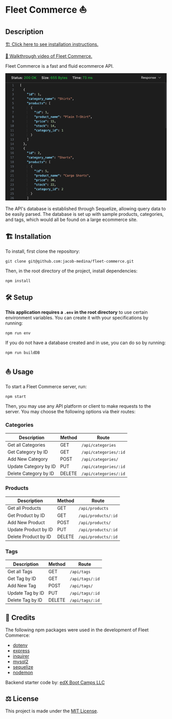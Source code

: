 # Fleet Commerce ⛵

## Description

[🏗️ Click here to see installation instructions.](#🏗️-installation)

[🎥 Walkthrough video of Fleet Commerce.](https://drive.google.com/file/d/1d67FsM817OdWUPemlcn3JYrFfeRgp3l7/view?usp=sharing)

Fleet Commerce is a fast and fluid ecommerce API.

![Fleet Commerce Preview](./readme-assets/get-category-preview.png)

The API's database is established through Sequelize, allowing query data to be easily parsed. The database is set up with sample products, categories, and tags, which would all be found on a large ecommerce site.


## 🏗️ Installation

To install, first clone the repository:

    git clone git@github.com:jacob-medina/fleet-commerce.git

Then, in the root directory of the project, install dependencies:

    npm install


## 🛠️ Setup

**This application requires a `.env` in the root directory** to use certain environment variables. You can create it with your specifications by running:

    npm run env

If you do not have a database created and in use, you can do so by running:

    npm run buildDB


## ⛵ Usage

To start a Fleet Commerce server, run:

    npm start

Then, you may use any API platform or client to make requests to the server. You may choose the following options via their routes:

### Categories

| Description | Method | Route |
| --- | --- | --- |
| Get all Categories | GET | `/api/categories` |
| Get Category by ID | GET | `/api/categories/:id` |
| Add New Category | POST | `/api/categories/` |
| Update Category by ID | PUT | `/api/categories/:id` |
| Delete Category by ID | DELETE | `/api/categories/:id` |

### Products

| Description | Method | Route |
| --- | --- | --- |
| Get all Products | GET | `/api/products` |
| Get Product by ID | GET | `/api/products/:id` |
| Add New Product | POST | `/api/products/` |
| Update Product by ID | PUT | `/api/products/:id` |
| Delete Product by ID | DELETE | `/api/products/:id` |

### Tags

| Description | Method | Route |
| --- | --- | --- |
| Get all Tags | GET | `/api/tags` |
| Get Tag by ID | GET | `/api/tags/:id` |
| Add New Tag | POST | `/api/tags/` |
| Update Tag by ID | PUT | `/api/tags/:id` |
| Delete Tag by ID | DELETE | `/api/tags/:id` |


## 📝 Credits

The following npm packages were used in the development of Fleet Commerce:
- [dotenv](https://www.npmjs.com/package/dotenv)
- [express](https://www.npmjs.com/package/express)
- [inquirer](https://www.npmjs.com/package/inquirer/v/8.2.4)
- [mysql2](https://www.npmjs.com/package/mysql2)
- [sequelize](https://www.npmjs.com/package/sequelize)
- [nodemon](https://www.npmjs.com/package/nodemon)

Backend starter code by: [edX Boot Camps LLC](https://github.com/coding-boot-camp/fantastic-umbrella)


## ⚖️ License
This project is made under the [MIT License](./LICENSE).